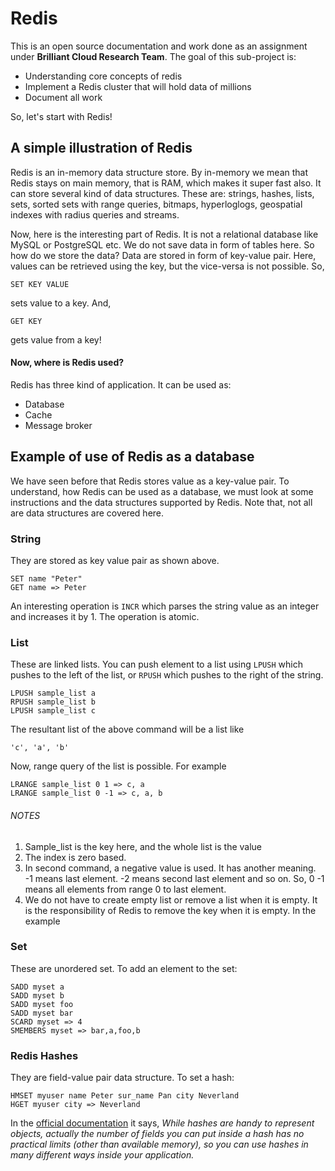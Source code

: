 # Redis
This is an open source documentation and work done as an assignment under **Brilliant Cloud Research Team**. The goal of this sub-project is:
* Understanding core concepts of redis
* Implement a Redis cluster that will hold data of millions
* Document all work

So, let's start with Redis! 

## A simple illustration of Redis
Redis is an in-memory data structure store. By in-memory we mean that Redis stays on main memory, that is RAM, which makes it super fast also. It can store several kind of data structures. These are: strings, hashes, lists, sets, sorted sets with range queries, bitmaps, hyperloglogs, geospatial indexes with radius queries and streams.

Now, here is the interesting part of Redis. It is not a relational database like MySQL or PostgreSQL etc. We do not save data in form of tables here. So how do we store the data? Data are stored in form of key-value pair. Here, values can be retrieved using the key, but the vice-versa is not possible. So,

```
SET KEY VALUE

```

sets value to a key. And,

```
GET KEY

```

gets value from a key!

#### Now, where is Redis used?

Redis has three kind of application. It can be used as:

* Database
* Cache
* Message broker

## Example of use of Redis as a database

We have seen before that Redis stores value as a key-value pair. To understand, how Redis can be used as a database, we must look at some instructions and the data structures supported by Redis. Note that, not all are data structures are covered here.

### String

They are stored as key value pair as shown above.

```
SET name "Peter"
GET name => Peter

```

An interesting operation is `INCR` which parses the string value as an integer and increases it by 1. The operation is atomic.

### List

These are linked lists. You can push element to a list using ```LPUSH``` which pushes to the left of the list, or ```RPUSH``` which pushes to the right of the string.

```
LPUSH sample_list a
RPUSH sample_list b
LPUSH sample_list c

```

The resultant list of the above command will be a list like 

```
'c', 'a', 'b'
```
Now, range query of the list is possible. For example

```
LRANGE sample_list 0 1 => c, a
LRANGE sample_list 0 -1 => c, a, b
```
###### NOTES
1. Sample_list is the key here, and the whole list is the value
1. The index is zero based. 
1. In second command, a negative value is used. It has another meaning. -1 means last element. -2 means second last element and so on. So, 0 -1 means all elements from range 0 to last element.
1. We do not have to create empty list or remove a list when it is empty. It is the responsibility of Redis to remove the key when it is empty. In the example

### Set

These are unordered set. To add an element to the set:

```
SADD myset a
SADD myset b
SADD myset foo
SADD myset bar
SCARD myset => 4
SMEMBERS myset => bar,a,foo,b
```

### Redis Hashes

They  are field-value pair data structure. To set a  hash:

```
HMSET myuser name Peter sur_name Pan city Neverland
HGET myuser city => Neverland
```
In the [official documentation](https://redis.io/topics/data-types-intro) it says, *While hashes are handy to represent objects, actually the number of fields you can put inside a hash has no practical limits (other than available memory), so you can use hashes in many different ways inside your application.*

